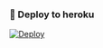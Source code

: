 ### 🚀 Deploy to heroku
[![Deploy](https://www.herokucdn.com/deploy/button.svg)](https://heroku.com/deploy?template=https://github.com/Qadirnesirov/ZatraMusic)
